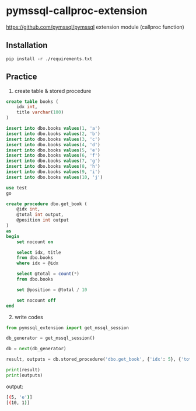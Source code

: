 # pymssql-callproc-extension
https://github.com/pymssql/pymssql extension module (callproc function)

## Installation

`pip install -r ./requirements.txt`

## Practice

1. create table & stored procedure

```sql
create table books (
	idx int,
	title varchar(100)
)

insert into dbo.books values(1, 'a')
insert into dbo.books values(2, 'b')
insert into dbo.books values(3, 'c')
insert into dbo.books values(4, 'd')
insert into dbo.books values(5, 'e')
insert into dbo.books values(6, 'f')
insert into dbo.books values(7, 'g')
insert into dbo.books values(8, 'h')
insert into dbo.books values(9, 'i')
insert into dbo.books values(10, 'j')
```

```sql
use test
go

create procedure dbo.get_book (
	@idx int,
	@total int output,
	@position int output
)
as
begin
	set nocount on

	select idx, title
	from dbo.books
	where idx = @idx

	select @total = count(*)
	from dbo.books

	set @position = @total / 10

	set nocount off
end
```

2. write codes

```python
from pymssql_extension import get_mssql_session

db_generator = get_mssql_session()

db = next(db_generator)

result, outputs = db.stored_procedure('dbo.get_book', {'idx': 5}, {'total': 0, 'position': 0})

print(result)
print(outputs)
```

output:
```sh
[(5, 'e')]
[(10, 1)]
```